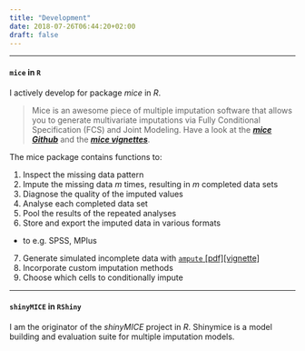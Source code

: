 ```yaml
---
title: "Development"
date: 2018-07-26T06:44:20+02:00
draft: false
---
```


---

#### `mice` in `R`
I actively develop for package *mice* in *R*.

> Mice is an awesome piece of multiple imputation software that allows you to generate multivariate imputations via Fully Conditional Specification (FCS) and Joint Modeling. Have a look at the [***mice Github***](http://stefvanbuuren.github.io/mice/) and the [***mice vignettes***](https://gerkovink.github.io/miceVignettes/).

The mice package contains functions to:

1. Inspect the missing data pattern
2. Impute the missing data $m$ times, resulting in $m$ completed data sets
3. Diagnose the quality of the imputed values
4. Analyse each completed data set
5. Pool the results of the repeated analyses
6. Store and export the imputed data in various formats
  - to e.g. SPSS, MPlus
7. Generate simulated incomplete data with [`ampute` [pdf]](https://rianneschouten.github.io/mice_ampute/manuscript/manuscript.pdf)[[vignette]](https://rianneschouten.github.io/mice_ampute/vignette/ampute.html)
8. Incorporate custom imputation methods
9. Choose which cells to conditionally impute

---

#### `shinyMICE` in `RShiny`
I am the originator of the *shinyMICE* project in *R*. Shinymice is a model building and evaluation suite for multiple imputation models.

